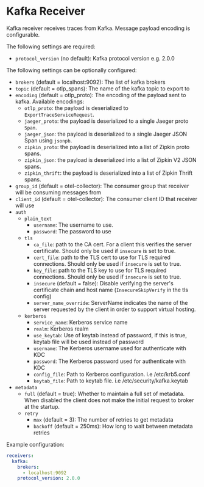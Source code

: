 # Kafka Receiver

Kafka receiver receives traces from Kafka. Message payload encoding is configurable.

The following settings are required:
- `protocol_version` (no default): Kafka protocol version e.g. 2.0.0

The following settings can be optionally configured:
- `brokers` (default = localhost:9092): The list of kafka brokers
- `topic` (default = otlp_spans): The name of the kafka topic to export to
- `encoding` (default = otlp_proto): The encoding of the payload sent to kafka. Available encodings:
  - `otlp_proto`: the payload is deserialized to `ExportTraceServiceRequest`.
  - `jaeger_proto`: the payload is deserialized to a single Jaeger proto `Span`.
  - `jaeger_json`: the payload is deserialized to a single Jaeger JSON Span using `jsonpb`.
  - `zipkin_proto`: the payload is deserialized into a list of Zipkin proto spans.
  - `zipkin_json`: the payload is deserialized into a list of Zipkin V2 JSON spans.
  - `zipkin_thrift`: the payload is deserialized into a list of Zipkin Thrift spans.
- `group_id` (default = otel-collector):  The consumer group that receiver will be consuming messages from
- `client_id` (default = otel-collector): The consumer client ID that receiver will use
- `auth`
  - `plain_text`
    - `username`: The username to use.
    - `password`: The password to use
  - `tls`
    - `ca_file`: path to the CA cert. For a client this verifies the server certificate. Should
      only be used if `insecure` is set to true.
    - `cert_file`: path to the TLS cert to use for TLS required connections. Should
      only be used if `insecure` is set to true.
    - `key_file`: path to the TLS key to use for TLS required connections. Should
      only be used if `insecure` is set to true.
    - `insecure` (default = false): Disable verifying the server's certificate chain and host 
      name (`InsecureSkipVerify` in the tls config)
    - `server_name_override`: ServerName indicates the name of the server requested by the client
      in order to support virtual hosting.
  - `kerberos`
    - `service_name`: Kerberos service name
    - `realm`: Kerberos realm
    - `use_keytab`:  Use of keytab instead of password, if this is true, keytab file will be used instead of password
    - `username`: The Kerberos username used for authenticate with KDC
    - `password`: The Kerberos password used for authenticate with KDC
    - `config_file`: Path to Kerberos configuration. i.e /etc/krb5.conf
    - `keytab_file`: Path to keytab file. i.e /etc/security/kafka.keytab
- `metadata`
  - `full` (default = true): Whether to maintain a full set of metadata. 
           When disabled the client does not make the initial request to broker at the startup.
  - `retry`
    - `max` (default = 3): The number of retries to get metadata
    - `backoff` (default = 250ms): How long to wait between metadata retries

Example configuration:

```yaml
receivers:
  kafka:
    brokers:
      - localhost:9092
    protocol_version: 2.0.0
```
